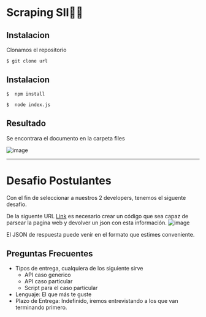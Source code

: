 # Scraping SII👨‍💻

## Instalacion

Clonamos el repositorio

`$ git clone url `

## Instalacion

`$  npm install`

`$  node index.js`

## Resultado
Se encontrara el documento en la carpeta files

![image](https://user-images.githubusercontent.com/63697694/164623403-11235ba9-7d02-41f4-92fe-4eb8080723d5.png)


--------------------------------------------------------------------

# Desafio Postulantes

Con el fin de seleccionar a nuestros 2 developers, tenemos el siguente desafio.

De la siguente URL [Link](https://www.sii.cl/servicios_online/1047-nomina_inst_financieras-1714.html) es necesario crear un código que sea capaz de parsear la pagina web y devolver un json con esta información.
![image](https://user-images.githubusercontent.com/3030497/164536276-9eb79d10-4fb0-4943-a15f-2536a8586330.png)

El JSON de respuesta puede venir en el formato que estimes conveniente.

## Preguntas Frecuentes

- Tipos de entrega, cualquiera de los siguiente sirve
  - API caso generico
  - API caso particular
  - Script para el caso particular
- Lenguaje: El que más te guste
- Plazo de Entrega: Indefinido, iremos entrevistando a los que van terminando primero.
